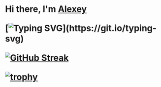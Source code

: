 <h1>Hi there, I'm <a href="https://github.com/Alexey956/" target="_blank">Alexey</a> 

[![Typing SVG](https://readme-typing-svg.herokuapp.com?color=%2336BCF7&lines=I+am+studying+to+be+a+developer+.NET.)](https://git.io/typing-svg)

[![GitHub Streak](https://github-readme-streak-stats.herokuapp.com/?user=Alexey956)](https://git.io/streak-stats)

[![trophy](https://github-profile-trophy.vercel.app/?username=Alexey956)](https://github.com/ryo-ma/github-profile-trophy)

<!--
**Alexey956/Alexey956** is a ✨ _special_ ✨ repository because its `README.md` (this file) appears on your GitHub profile.

Here are some ideas to get you started:

- 🔭 I’m currently working on ...
- 🌱 I’m currently learning ...
- 👯 I’m looking to collaborate on ...
- 🤔 I’m looking for help with ...
- 💬 Ask me about ...
- 📫 How to reach me: ...
- 😄 Pronouns: ...
- ⚡ Fun fact: ...
-->
